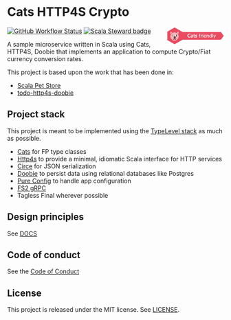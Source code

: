 # Cats HTTP4S Crypto

<a href="https://typelevel.org/cats/"><img src="https://raw.githubusercontent.com/typelevel/cats/c23130d2c2e4a320ba4cde9a7c7895c6f217d305/docs/src/main/resources/microsite/img/cats-badge.svg" height="40px" align="right" alt="Cats friendly" /></a>
[![GitHub Workflow Status](https://img.shields.io/github/workflow/status/sentenza/cats-http4s-crypto/Scala%20CI)](https://github.com/sentenza/cats-http4s-crypto/actions?query=workflow%3A%22Scala+CI%22)
[![Scala Steward badge](https://img.shields.io/badge/Scala_Steward-helping-blue.svg?style=flat&logo=data:image/png;base64,iVBORw0KGgoAAAANSUhEUgAAAA4AAAAQCAMAAAARSr4IAAAAVFBMVEUAAACHjojlOy5NWlrKzcYRKjGFjIbp293YycuLa3pYY2LSqql4f3pCUFTgSjNodYRmcXUsPD/NTTbjRS+2jomhgnzNc223cGvZS0HaSD0XLjbaSjElhIr+AAAAAXRSTlMAQObYZgAAAHlJREFUCNdNyosOwyAIhWHAQS1Vt7a77/3fcxxdmv0xwmckutAR1nkm4ggbyEcg/wWmlGLDAA3oL50xi6fk5ffZ3E2E3QfZDCcCN2YtbEWZt+Drc6u6rlqv7Uk0LdKqqr5rk2UCRXOk0vmQKGfc94nOJyQjouF9H/wCc9gECEYfONoAAAAASUVORK5CYII=)](https://scala-steward.org)

A sample microservice written in Scala using Cats, HTTP4S, Doobie that implements an application to compute Crypto/Fiat
currency conversion rates. 

This project is based upon the work that has been done in:

* [Scala Pet Store](https://github.com/pauljamescleary/scala-pet-store)
* [todo-http4s-doobie](https://github.com/jaspervz/todo-http4s-doobie/tree/master/src/main/scala)

## Project stack

This project is meant to be implemented using the [TypeLevel stack](https://typelevel.org/) as much as possible.

* [Cats](https://typelevel.org/cats/) for FP type classes
* [Http4s](http://http4s.org/) to provide a minimal, idiomatic Scala interface for HTTP services
* [Circe](https://circe.github.io/circe/) for JSON serialization
* [Doobie](https://github.com/tpolecat/doobie) to persist data using relational databases like Postgres
* [Pure Config](https://github.com/pureconfig/pureconfig) to handle app configuration
* [FS2 gRPC]()
* Tagless Final wherever possible

## Design principles

See [DOCS](/DOCS.md)

## Code of conduct

See the [Code of Conduct](/CODE_OF_CONDUCT.md)

## License

This project is released under the MIT license. See [LICENSE](/LICENSE.md).
